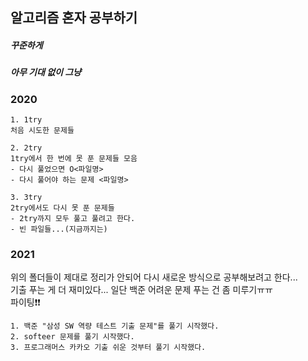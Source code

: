 ## 알고리즘 혼자 공부하기
##### 꾸준하게
##### 아무 기대 없이 그냥

### 2020

    1. 1try
    처음 시도한 문제들

    2. 2try
    1try에서 한 번에 못 푼 문제들 모음
    - 다시 풀었으면 O<파일명>
    - 다시 풀어야 하는 문제 <파일명>

    3. 3try
    2try에서도 다시 못 푼 문제들
    - 2try까지 모두 풀고 풀려고 한다.
    - 빈 파일들...(지금까지는)

### 2021
위의 폴더들이 제대로 정리가 안되어 다시 새로운 방식으로 공부해보려고 한다...<br>
기출 푸는 게 더 재미있다... 일단 백준 어려운 문제 푸는 건 좀 미루기ㅠㅠ<br>
파이팅❗❗

    
    1. 백준 "삼성 SW 역량 테스트 기출 문제"를 풀기 시작했다.
    2. softeer 문제를 풀기 시작했다.
    3. 프로그래머스 카카오 기출 쉬운 것부터 풀기 시작했다.

